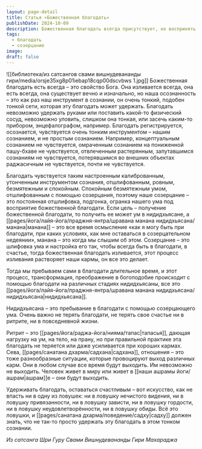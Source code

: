 ```yaml
---
layout: page-detail
title: Статья «Божественная благодать»
publishDate: 2024-10-09
description: Божественная благодать всегда присутствует, но воспринять и удержать её можно только утонченным, спокойным и созерцательным умом. Созерцание - это постоянная шлифовка сознания, позволяющая пребывать в благодати, растворять карму и оставаться счастливым, несмотря на выход карм и жизненные испытания. Искусство садху - не терять благодать ни в практике, ни в повседневности.
tags:
  - благодать
  - созерцание
image: 
draft: false
---
```

![[библиотека/из сатсангов свами вишнудевананды гири/media/orsje35xg8p01iebap18cqp00dscvbws 1.jpg]]
Божественная благодать есть всегда – это свойство Бога. Она изливается всегда, она есть всегда, она существует вечно и изначально, но наша осознанность – это как раз наш инструмент в сознании, он очень тонкий, подобен тонкой сети, которая эту благодать может удержать. Благодать невозможно удержать руками или поставить какой-то физический сосуд, невозможно уловить, слишком она тонкая, или засечь каким-то прибором, энцефалографом, например. Благодать регистрируется, осознается, чувствуется очень тонким инструментом – нашим сознанием, и не простым сознанием. Например, концептуальным сознанием не чувствуется, омраченным сознанием на пониженной пашу-бхаве не чувствуется, отвлеченным растерянным, запутавшимся сознаниям не чувствуется, потерявшимся во внешних объектах раджасичным не чувствуется, почти не чувствуется.

 Благодать чувствуется таким настроенным калиброванным, утонченным инструментом сознания, отшлифованным, ровным, безмятежным и спокойным. Спокойным безмятежным умом, отшлифованным с помощью созерцания, поэтому наше созерцание – это постоянная отшлифовка, подгонка, огранка нашего ума под восприятие божественной благодати. Если цель – получение божественной благодати, то получить ее может ум в нидидхьясане, а [[pages/йога/лайя-йога/праджня-янтра/шравана манана нидидхьясана/манана|манана]] – это все время осмысление «как я могу быть при благодати, при каких условиях, как мне оставаться в созерцательном недеянии», манана – это когда мы слышим об этом. Созерцание – это шлифовка ума и настройка его так, чтобы всегда быть в благодати, в счастье, тогда божественная благодать изливается, этот процесс изливания растворяет наши кармы, он все это делает.

 Тогда мы пребываем сами в благодати длительное время, и этот процесс, трансформация, преображение в богоподобие происходит с помощью благодати на различных стадиях нидидхьясаны, все это [[pages/йога/лайя-йога/праджня-янтра/шравана манана нидидхьясана/нидидхьясана|нидидхьясана]].

 Нидидхьясана – это пребывание в благодати с помощью созерцающего ума. Очень важно не терять благодати, не терять свое счастье ни в ритрите, ни в повседневной жизни.

 Ритрит – это [[pages/йога/раджа-йога/нияма/тапас|тапасья]], дающая нагрузку на ум, на тело, на прану, но при правильной практике эта благодать не теряется или даже усиливается при хороших кармах. Сева, [[pages/санатана дхарма/садхана|садхана]], отношения – это тоже разнообразные ситуации, которые провоцируют выход различных карм. Они в любом случае все время будут выходить. Им невозможно не выходить. Человек живет в миру или живет в [[наши ашрамы йоги/ашрам|ашрам]]е – они будут выходить.

 Удерживать благодать, оставаться счастливым – вот искусство, как не впасть ни в одну из ловушек: ни в ловушку нечистого видения, ни в ловушку привязанности, ни в ловушку зависти, ни в ловушку гордости, ни в ловушку неудовлетворённости, ни в ловушку обиды. Всё это ловушки, и [[pages/санатана дхарма/поведение/садху|садху]] должен знать, что не так-то просто удержать эту благодать в этом тонком сознании.

  
*Из сатсанга Шри Гуру Свами Вишнудевананды Гири Махараджа*